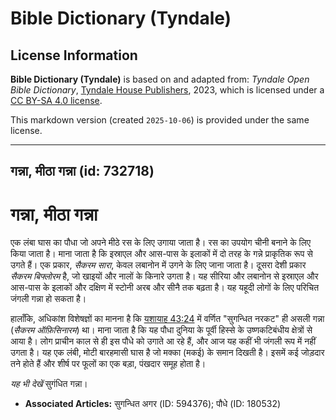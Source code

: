 # Bible Dictionary (Tyndale)

## License Information

**Bible Dictionary (Tyndale)** is based on and adapted from: _Tyndale Open Bible Dictionary_, [Tyndale House Publishers](https://tyndaleopenresources.com/), 2023, which is licensed under a [CC BY-SA 4.0 license](https://creativecommons.org/licenses/by-sa/4.0/legalcode.en).

This markdown version (created `2025-10-06`) is provided under the same license.



--------------------------------

## गन्ना, मीठा गन्ना (id: 732718)

गन्ना, मीठा गन्ना
=================

एक लंबा घास का पौधा जो अपने मीठे रस के लिए उगाया जाता है। रस का उपयोग चीनी बनाने के लिए किया जाता है। माना जाता है कि इस्राएल और आस\-पास के इलाकों में दो तरह के गन्ने प्राकृतिक रूप से उगते हैं। एक प्रकार, *सैकरम सारा*, केवल लबानोन में उगने के लिए जाना जाता है। दूसरा देशी प्रकार *सैकरम बिफ्लोरम* है, जो खाइयों और नालों के किनारे उगता है। यह सीरिया और लबानोन से इस्राएल और आस\-पास के इलाकों और दक्षिण में स्टोनी अरब और सीनै तक बढ़ता है। यह यहूदी लोगों के लिए परिचित जंगली गन्ना हो सकता है।

हालाँकि, अधिकांश विशेषज्ञों का मानना ​​है कि [यशायाह 43:24](https://ref.ly/Isa43:24) में वर्णित "सुगन्धित नरकट" ही असली गन्ना (*सैकरम ऑफ़िसिनारम*) था। माना जाता है कि यह पौधा दुनिया के पूर्वी हिस्से के उष्णकटिबंधीय क्षेत्रों से आया है। लोग प्राचीन काल से ही इस पौधे को उगाते आ रहे हैं, और आज यह कहीं भी जंगली रूप में नहीं उगता है। यह एक लंबी, मोटी बारहमासी घास है जो मक्का (मकई) के समान दिखती है। इसमें कई जोड़दार तने होते हैं और शीर्ष पर फूलों का एक बड़ा, पंखदार समूह होता है।

*यह भी देखें* सुगंधित गन्ना।

* **Associated Articles:** सुगन्धित अगर (ID: 594376); पौधे (ID: 180532)

